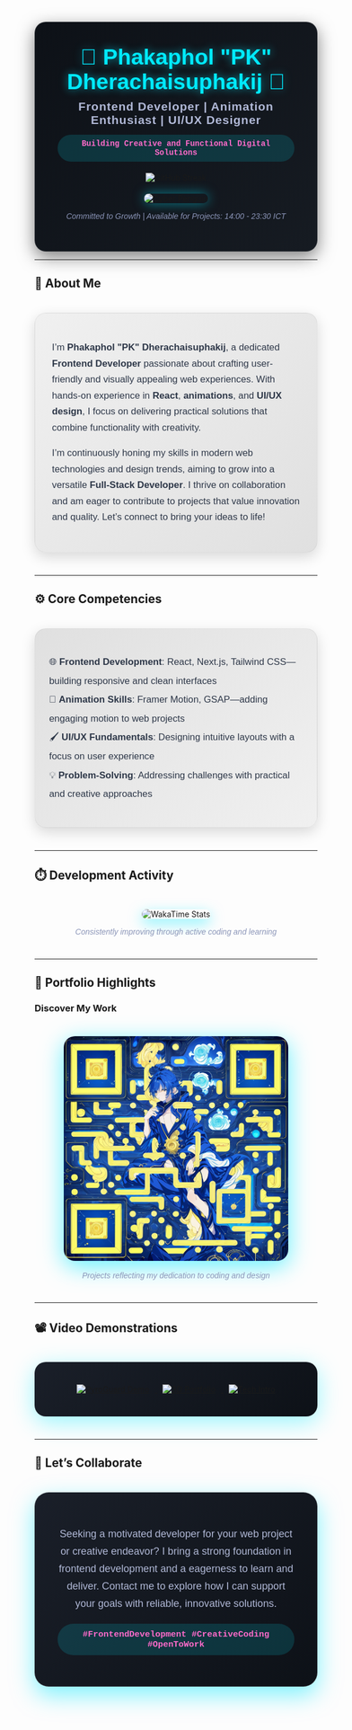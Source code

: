 <div align="center" style="background: linear-gradient(135deg, #0d1117 0%, #161b22 100%); padding: 40px; border-radius: 20px; box-shadow: 0 10px 30px rgba(0, 0, 0, 0.5); border: 1px solid rgba(255, 255, 255, 0.1);">
  <h1 style="font-family: 'Poppins', sans-serif; font-size: 2.8em; color: #00eaff; text-shadow: 0 0 15px rgba(0, 234, 255, 0.6); margin: 0;">
    🌌 <b>Phakaphol "PK" Dherachaisuphakij</b> 🌌
  </h1>
  <h3 style="font-family: 'Poppins', sans-serif; font-size: 1.5em; color: #b0b8d6; margin: 10px 0; letter-spacing: 1px;">
    Frontend Developer | Animation Enthusiast | UI/UX Designer
  </h3>
  <p style="background: rgba(0, 234, 255, 0.15); padding: 8px 20px; border-radius: 25px; color: #ff6bcb; font-family: 'Courier New', monospace; font-weight: bold; font-size: 1em;">
    Building Creative and Functional Digital Solutions
  </p>
  <div style="display: flex; justify-content: center; margin: 20px 0;">
    <img src="https://github-readme-streak-stats.herokuapp.com/?user=GodzK&theme=radical&hide_border=true&background=0D1117&stroke=00EAFF&ring=FF6BCB&fire=FF6BCB&currStreakNum=B0B8D6&sideNums=B0B8D6&currStreakLabel=00EAFF&sideLabels=00EAFF&dates=B0B8D6" alt="GitHub Streak" />
  </div>
  <img src="./cyber-penguin.gif" width="300" alt="Cyber Penguin" style="border-radius: 15px; box-shadow: 0 0 20px rgba(0, 234, 255, 0.5);" />
  <p style="font-style: italic; color: #8b95b8; font-family: 'Poppins', sans-serif; font-size: 1em; margin-top: 15px;">
    <i>Committed to Growth | Available for Projects: 14:00 - 23:30 ICT</i>
  </p>
</div>

---

## 🌟 <b>About Me</b>
<div style="background: linear-gradient(135deg, #f0f0f0 0%, #e0e0e0 100%); padding: 30px; border-radius: 20px; box-shadow: 0 8px 25px rgba(0, 0, 0, 0.15); margin: 40px 0; border: 1px solid rgba(0, 0, 0, 0.05);">
  <p style="font-family: 'Poppins', sans-serif; font-size: 1.2em; color: #2d3748; line-height: 1.7;">
    I’m <b>Phakaphol "PK" Dherachaisuphakij</b>, a dedicated <b>Frontend Developer</b> passionate about crafting user-friendly and visually appealing web experiences. With hands-on experience in <b>React</b>, <b>animations</b>, and <b>UI/UX design</b>, I focus on delivering practical solutions that combine functionality with creativity.
  </p>
  <p style="font-family: 'Poppins', sans-serif; font-size: 1.2em; color: #2d3748; line-height: 1.7;">
    I’m continuously honing my skills in modern web technologies and design trends, aiming to grow into a versatile <b>Full-Stack Developer</b>. I thrive on collaboration and am eager to contribute to projects that value innovation and quality. Let’s connect to bring your ideas to life!
  </p>
</div>

---

## ⚙️ <b>Core Competencies</b>
<div style="background: linear-gradient(135deg, #e0e0e0 0%, #f0f0f0 100%); padding: 25px; border-radius: 20px; box-shadow: 0 8px 25px rgba(0, 0, 0, 0.15); margin: 40px 0; border: 1px solid rgba(0, 0, 0, 0.05);">
  <ul style="list-style-type: none; padding: 0; font-family: 'Poppins', sans-serif; font-size: 1.2em; color: #2d3748; line-height: 2;">
    <li>🌐 <b>Frontend Development</b>: React, Next.js, Tailwind CSS—building responsive and clean interfaces</li>
    <li>🎨 <b>Animation Skills</b>: Framer Motion, GSAP—adding engaging motion to web projects</li>
    <li>🖌️ <b>UI/UX Fundamentals</b>: Designing intuitive layouts with a focus on user experience</li>
    <li>💡 <b>Problem-Solving</b>: Addressing challenges with practical and creative approaches</li>
  </ul>
</div>

---

## ⏱️ <b>Development Activity</b>
<div align="center" style="margin: 40px 0;">
  <img src="https://github-readme-stats.vercel.app/api/wakatime?username=GodzK&theme=radical&layout=compact&hide_border=true&bg_color=0d1117&title_color=00eaff&text_color=b0b8d6&icon_color=ff6bcb" alt="WakaTime Stats" style="border-radius: 20px; box-shadow: 0 8px 25px rgba(0, 234, 255, 0.5);" />
  <p style="font-family: 'Poppins', sans-serif; font-style: italic; color: #8b95b8; margin-top: 15px;">
    <i>Consistently improving through active coding and learning</i>
  </p>
</div>

---

## 🏅 <b>Portfolio Highlights</b>
### <b>Discover My Work</b>
<div align="center" style="margin: 40px 0;">
  <img src="./portfolio.png" alt="Portfolio Snapshot" width="400" style="border-radius: 20px; box-shadow: 0 10px 40px rgba(0, 234, 255, 0.6);" />
  <p style="font-family: 'Poppins', sans-serif; font-style: italic; color: #8b95b8; margin-top: 15px;">
    <i>Projects reflecting my dedication to coding and design</i>
  </p>
</div>

---

## 📽️ <b>Video Demonstrations</b>
<div align="center" style="background: linear-gradient(135deg, #1a1f29 0%, #0d1117 100%); padding: 30px; border-radius: 20px; box-shadow: 0 10px 40px rgba(0, 234, 255, 0.4); margin: 40px 0;">
  <a href="https://www.youtube.com/watch?v=cSUpTJ-clrs&t=8s">
    <img src="https://ytcards.demolab.com/?id=cSUpTJ-clrs&t=3s&title=PyroGuard+Demo&lang=en&background_color=%231a1f29&title_color=%2300eaff&stats_color=%23b0b8d6&max_title_lines=1&width=250&border_radius=15" alt="PyroGuard Demo" style="margin: 10px;" />
  </a>
  <a href="https://www.youtube.com/watch?v=ML5piOfz_ao">
    <img src="https://ytcards.demolab.com/?id=ML5piOfz_ao&t=3s&title=3D+Portfolio+Walkthrough&lang=en&background_color=%231a1f29&title_color=%2300eaff&stats_color=%23b0b8d6&max_title_lines=1&width=250&border_radius=15" alt="3D Portfolio" style="margin: 10px;" />
  </a>
  <a href="https://www.youtube.com/watch?v=xr7nUM3XsXg">
    <img src="https://ytcards.demolab.com/?id=xr7nUM3XsXg&t=3s&title=Tech+Journey+Intro&lang=en&background_color=%231a1f29&title_color=%2300eaff&stats_color=%23b0b8d6&max_title_lines=1&width=250&border_radius=15" alt="Tech Intro" style="margin: 10px;" />
  </a>
</div>

---

## 🤝 <b>Let’s Collaborate</b>
<div align="center" style="background: linear-gradient(135deg, #1a1f29 0%, #0d1117 100%); padding: 40px; border-radius: 25px; box-shadow: 0 15px 40px rgba(0, 234, 255, 0.5); margin: 40px 0; border: 1px solid rgba(255, 255, 255, 0.1);">
  <p style="font-family: 'Poppins', sans-serif; font-size: 1.3em; color: #b0b8d6; line-height: 1.7;">
    Seeking a motivated developer for your web project or creative endeavor? I bring a strong foundation in frontend development and a eagerness to learn and deliver. Contact me to explore how I can support your goals with reliable, innovative solutions.
  </p>
  <p style="background: rgba(0, 234, 255, 0.15); padding: 10px 25px; border-radius: 30px; color: #ff6bcb; font-family: 'Courier New', monospace; font-weight: bold; font-size: 1.1em; margin-top: 20px;">
    #FrontendDevelopment #CreativeCoding #OpenToWork
  </p>
</div>
